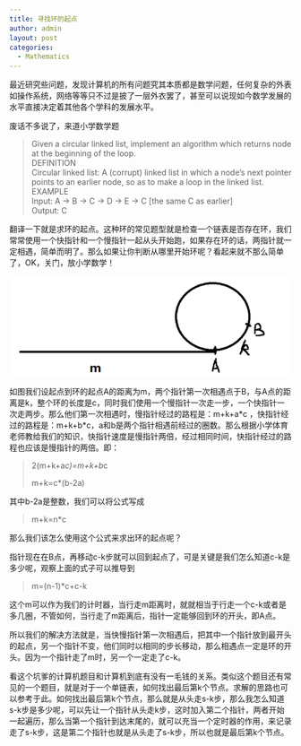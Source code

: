 ```yaml
---
title: 寻找环的起点
author: admin
layout: post
categories:
  - Mathematics
---
```


最近研究些问题，发现计算机的所有问题究其本质都是数学问题，任何复杂的外表如操作系统，网络等等只不过是披了一层外衣罢了，甚至可以说现如今数学发展的水平直接决定着其他各个学科的发展水平。

废话不多说了，来道小学数学题

> Given a circular linked list, implement an algorithm which returns node at the beginning of the loop.  
> DEFINITION  
> Circular linked list: A (corrupt) linked list in which a node’s next pointer points to an earlier node, so as to make a loop in the linked list.  
> EXAMPLE  
> Input: A -> B -> C -> D -> E -> C [the same C as earlier]  
> Output: C



翻译一下就是求环的起点。这种环的常见题型就是检查一个链表是否存在环，我们常常使用一个快指针和一个慢指针一起从头开始跑，如果存在环的话，两指针就一定相遇，简单而明了。那么如果让你判断从哪里开始环呢？看起来就不那么简单了，OK，关门，放小学数学！

![3](/assets/images/2012/9/1-2.png)

如图我们设起点到环的起点A的距离为m，两个指针第一次相遇点于B，与A点的距离是k，整个环的长度是c，同时我们使用一个慢指针一次走一步，一个快指针一次走两步。那么他们第一次相遇时，慢指针经过的路程是：m+k+a\*c ，快指针经过的路程是：m+k+b\*c，a和b是两个指针相遇前经过的圈数。那么根据小学体育老师教给我们的知识，快指针速度是慢指针两倍，经过相同时间，快指针经过的路程也应该是慢指针的两倍。即：

> 2(m+k+a*c)=m+k+b*c
> 
> m+k=c\*(b-2a)

其中b-2a是整数，我们可以将公式写成

> m+k=n\*c

那么我们该怎么使用这个公式来求出环的起点呢？

指针现在在B点，再移动c-k步就可以回到起点了，可是关键是我们怎么知道c-k是多少呢，观察上面的式子可以推导到

> m=(n-1)\*c+c-k

这个m可以作为我们的计时器，当行走m距离时，就就相当于行走一个c-k或者是多几圈，不管如何，当行走了m距离后，指针一定能够回到环的开头，即A点。

所以我们的解决方法就是，当快慢指针第一次相遇后，把其中一个指针放到最开头的起点，另一个指针不变，他们同时以相同的步长移动，那么相遇点一定是环的开头。因为一个指针走了m时，另一个一定走了c-k。

看这个坑爹的计算机题目和计算机到底有没有一毛钱的关系。类似这个题目还有常见的一个题目，就是对于一个单链表，如何找出最后第k个节点。求解的思路也可以参考于此。如何找出最后第k个节点，那么就是从头走s-k步，那么我怎么知道s-k步是多少呢，可以先让一个指针从头走k步，这时加入第二个指针，两者开始一起遍历，那么当第一个指针到达末尾的，就可以充当一个定时器的作用，来记录走了s-k步，这是第二个指针也就是从头走了s-k步，所以也就是最后第k个节点。
